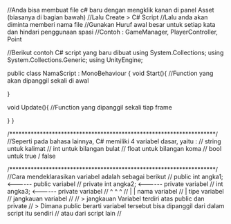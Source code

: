 //Anda bisa membuat file c# baru dengan mengklik kanan di panel Asset (biasanya di bagian bawah)
//Lalu Create > C# Script
//Lalu anda akan diminta memberi nama file
//Gunakan Huruf awal besar untuk setiap kata dan hindari penggunaan spasi
//Contoh : GameManager, PlayerController, Point


//Berikut contoh C# script yang baru dibuat
using System.Collections;
using System.Collections.Generic;
using UnityEngine;

public class NamaScript : MonoBehaviour
{
  void Start(){ //Function yang akan dipanggil sekali di awal
   
  }
  
  void Update(){ //Function yang dipanggil sekali tiap frame
  
  }
}

/********************************************************************/
//Seperti pada bahasa lainnya, C# memiliki 4 variabel dasar, yaitu :
//        string      untuk kalimat
//        int         untuk bilangan bulat
//        float       untuk bilangan koma
//        bool        untuk true / false

/********************************************************************/
//Cara mendeklarasikan variabel adalah sebagai berikut
//    public int angka1;     <------ public variabel
//    private int angka2;    <------ private variabel
//           int angka3;     <------ private variabel
//    ^       ^     ^
//    |       |     nama variabel
//    |       tipe variabel
//    jangkauan variabel
//
//    > jangkauan Variabel terdiri atas public dan private
//        > Dimana public berarti variabel tersebut bisa dipanggil dari dalam script itu sendiri
//          atau dari script lain
//          
